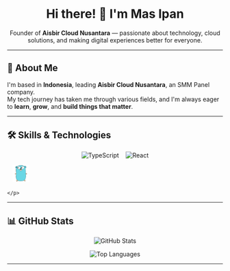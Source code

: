 <h1 align="center">Hi there! 👋 I'm Mas Ipan</h1>

<p align="center">
  Founder of <b>Aisbir Cloud Nusantara</b> — passionate about technology, cloud solutions, and making digital experiences better for everyone.
</p>

---

## 📌 About Me

I'm based in **Indonesia**, leading **Aisbir Cloud Nusantara**, an SMM Panel company.  
My tech journey has taken me through various fields, and I'm always eager to **learn**, **grow**, and **build things that matter**.

---

## 🛠️ Skills & Technologies

<p align="center">


  <img src="https://cdn.jsdelivr.net/gh/devicons/devicon/icons/typescript/typescript-original.svg" height="40" alt="TypeScript" />
  &nbsp;&nbsp;
  <img src="https://cdn.jsdelivr.net/gh/devicons/devicon/icons/react/react-original.svg" height="40" alt="React" />

  &nbsp;&nbsp;
    <img src="https://raw.githubusercontent.com/devicons/devicon/54cfe13ac10eaa1ef817a343ab0a9437eb3c2e08/icons/go/go-original.svg" height="40" alt="JavaScript" />
    
    </p>
---

## 📊 GitHub Stats

<p align="center">
  <img src="https://github-readme-stats.vercel.app/api?username=promptdrake&show_icons=true&theme=radical" alt="GitHub Stats" />
</p>

<p align="center">
  <img src="https://github-readme-stats.vercel.app/api/top-langs?username=promptdrake&locale=en&hide_title=false&layout=compact&card_width=320&langs_count=5&theme=dracula&hide_border=false&order=2" alt="Top Languages" />
</p>

---
